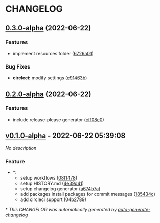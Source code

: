# CHANGELOG

## [0.3.0-alpha](https://github.com/DorielRivalet/project-template/compare/v0.2.0-alpha...v0.3.0-alpha) (2022-06-22)


### Features

* implement resources folder ([6726a01](https://github.com/DorielRivalet/project-template/commit/6726a012cc46a00f1bb117c34705735ae24afedd))


### Bug Fixes

* **circleci:** modify settings ([e91463b](https://github.com/DorielRivalet/project-template/commit/e91463bdaf3f8eee111ef1ff1b5d12f51f3f1fef))

## [0.2.0-alpha](https://github.com/DorielRivalet/project-template/compare/v0.1.0-alpha...v0.2.0-alpha) (2022-06-22)


### Features

* include release-please generator ([cff08e0](https://github.com/DorielRivalet/project-template/commit/cff08e09ba9f1abe533c1d6544c288670f8c2f57))

## [v0.1.0-alpha](https://github.com/DorielRivalet/project-template/releases/tag/v0.1.0-alpha) - 2022-06-22 05:39:08

*No description*

### Feature

- *:
  - setup workflows ([08f1478](https://github.com/DorielRivalet/project-template/commit/08f147859bb38d3f6eac44d37d8233dc03f37854))
  - setup HISTORY.md ([4e39d41](https://github.com/DorielRivalet/project-template/commit/4e39d4114ea206f0b5e76383ab1a0551aac190a6))
  - setup changelog generator ([a674b7a](https://github.com/DorielRivalet/project-template/commit/a674b7a27b45ad8664750ef1d21a240abf917170))
  - add packages
install packages for commit messages ([185434c](https://github.com/DorielRivalet/project-template/commit/185434cf16cfd9c7da9a72d2e44e2d6bdc093d1c))
  - add circleci support ([04b2789](https://github.com/DorielRivalet/project-template/commit/04b278907cce37c8564e78342e2998b9a8a03546))

\* *This CHANGELOG was automatically generated by [auto-generate-changelog](https://github.com/BobAnkh/auto-generate-changelog)*

